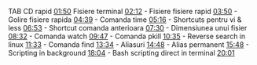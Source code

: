 TAB 
CD  rapid [01:50](https://www.youtube.com/watch?v=CVak_jswibM&t=110s) 
Fisiere terminal [02:12](https://www.youtube.com/watch?v=CVak_jswibM&t=132s) -
Fisiere fisiere rapid [03:50](https://www.youtube.com/watch?v=CVak_jswibM&t=230s) - 
Golire fisiere rapida [04:39](https://www.youtube.com/watch?v=CVak_jswibM&t=279s) - 
Comanda time [05:16](https://www.youtube.com/watch?v=CVak_jswibM&t=316s) - 
Shortcuts pentru vi & less [06:53](https://www.youtube.com/watch?v=CVak_jswibM&t=413s) - 
Shortcut comanda anterioara [07:30](https://www.youtube.com/watch?v=CVak_jswibM&t=450s) - 
Dimensiunea unui fisier [08:32](https://www.youtube.com/watch?v=CVak_jswibM&t=512s) - 
Comanda watch [09:47](https://www.youtube.com/watch?v=CVak_jswibM&t=587s) - 
Comanda pkill [10:35](https://www.youtube.com/watch?v=CVak_jswibM&t=635s) - 
Reverse search in linux [11:33](https://www.youtube.com/watch?v=CVak_jswibM&t=693s) - 
Comanda find [13:34](https://www.youtube.com/watch?v=CVak_jswibM&t=814s) - 
Aliasuri [14:48](https://www.youtube.com/watch?v=CVak_jswibM&t=888s) - 
Alias permanent [15:48](https://www.youtube.com/watch?v=CVak_jswibM&t=948s) -
Scripting in background [18:04](https://www.youtube.com/watch?v=CVak_jswibM&t=1084s) - 
Bash scripting direct in terminal [20:01](https://www.youtube.com/watch?v=CVak_jswibM&t=1201s)
